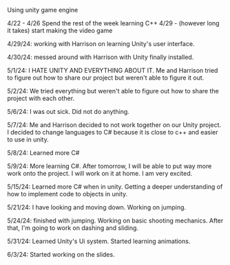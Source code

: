Using unity game engine


4/22 - 4/26 Spend the rest of the week learning C++
4/29 - (however long it takes) start making the video game

4/29/24: working with Harrison on learning Unity's user interface. 

4/30/24: messed around with Harrison with Unity finally installed. 

5/1/24: I HATE UNITY AND EVERYTHING ABOUT IT. Me and Harrison tried to figure out how to share our project but weren't able to figure it out. 

5/2/24: We tried everything but weren't able to figure out how to share the project with each other. 

5/6/24: I was out sick. Did not do anything. 

5/7/24: Me and Harrison decided to not work together on our Unity project. I decided to change languages to C# because it is close to c++            and easier to use in unity. 

5/8/24: Learned more C#
        
5/9/24: More learning C#. After tomorrow, I will be able to put way more work onto the project. I will work on it at home. I am very excited. 

5/15/24: Learned more C# when in unity. Getting a deeper understanding of how to implement code to objects in unity. 

5/21/24: I have looking and moving down. Working on jumping.

5/24/24: finished with jumping. Working on basic shooting mechanics. After that, I'm going to work on dashing and sliding. 

5/31/24: Learned Unity's Ui system. Started learning animations.

6/3/24: Started working on the slides. 
